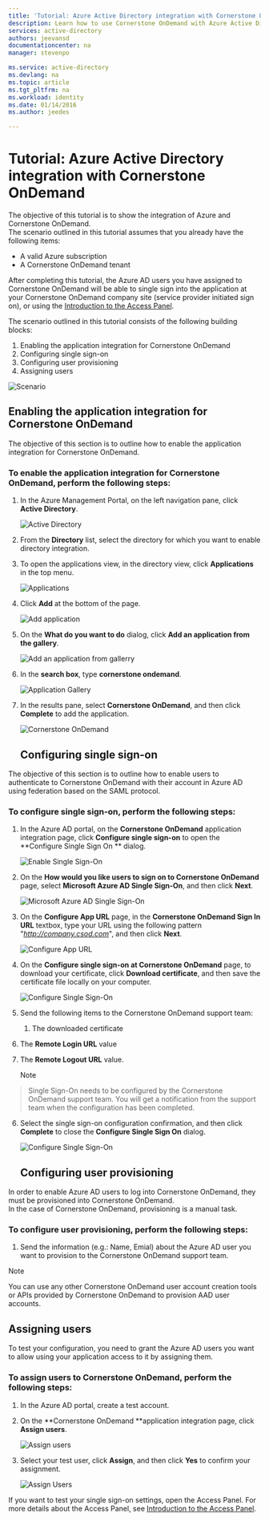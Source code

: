 ```yaml
---
title: 'Tutorial: Azure Active Directory integration with Cornerstone OnDemand | Microsoft Azure'
description: Learn how to use Cornerstone OnDemand with Azure Active Directory to enable single sign-on, automated provisioning, and more!
services: active-directory
authors: jeevansd
documentationcenter: na
manager: stevenpo

ms.service: active-directory
ms.devlang: na
ms.topic: article
ms.tgt_pltfrm: na
ms.workload: identity
ms.date: 01/14/2016
ms.author: jeedes

---
```

# Tutorial: Azure Active Directory integration with Cornerstone OnDemand
The objective of this tutorial is to show the integration of Azure and Cornerstone OnDemand.  
The scenario outlined in this tutorial assumes that you already have the following items:

* A valid Azure subscription
* A Cornerstone OnDemand tenant

After completing this tutorial, the Azure AD users you have assigned to Cornerstone OnDemand will be able to single sign into the application at your Cornerstone OnDemand company site (service provider initiated sign on), or using the [Introduction to the Access Panel](active-directory-saas-access-panel-introduction.md).

The scenario outlined in this tutorial consists of the following building blocks:

1. Enabling the application integration for Cornerstone OnDemand
2. Configuring single sign-on
3. Configuring user provisioning
4. Assigning users

![Scenario](./media/active-directory-saas-cornerstone-ondemand-tutorial/IC781593.png "Scenario")

## Enabling the application integration for Cornerstone OnDemand
The objective of this section is to outline how to enable the application integration for Cornerstone OnDemand.

### To enable the application integration for Cornerstone OnDemand, perform the following steps:
1. In the Azure Management Portal, on the left navigation pane, click **Active Directory**.

   ![Active Directory](./media/active-directory-saas-cornerstone-ondemand-tutorial/IC700993.png "Active Directory")

2. From the **Directory** list, select the directory for which you want to enable directory integration.

3. To open the applications view, in the directory view, click **Applications** in the top menu.

   ![Applications](./media/active-directory-saas-cornerstone-ondemand-tutorial/IC700994.png "Applications")

4. Click **Add** at the bottom of the page.

   ![Add application](./media/active-directory-saas-cornerstone-ondemand-tutorial/IC749321.png "Add application")

5. On the **What do you want to do** dialog, click **Add an application from the gallery**.

   ![Add an application from gallerry](./media/active-directory-saas-cornerstone-ondemand-tutorial/IC749322.png "Add an application from gallerry")

6. In the **search box**, type **cornerstone ondemand**.

   ![Application Gallery](./media/active-directory-saas-cornerstone-ondemand-tutorial/IC781594.png "Application Gallery")

7. In the results pane, select **Cornerstone OnDemand**, and then click **Complete** to add the application.

   ![Cornerstone OnDemand](./media/active-directory-saas-cornerstone-ondemand-tutorial/IC781595.png "Cornerstone OnDemand")

   ## Configuring single sign-on

The objective of this section is to outline how to enable users to authenticate to Cornerstone OnDemand with their account in Azure AD using federation based on the SAML protocol.

### To configure single sign-on, perform the following steps:
1. In the Azure AD portal, on the **Cornerstone OnDemand** application integration page, click **Configure single sign-on** to open the **Configure Single Sign On ** dialog.

   ![Enable Single Sign-On](./media/active-directory-saas-cornerstone-ondemand-tutorial/IC781596.png "Enable Single Sign-On")

2. On the **How would you like users to sign on to Cornerstone OnDemand** page, select **Microsoft Azure AD Single Sign-On**, and then click **Next**.

   ![Microsoft Azure AD Single Sign-On](./media/active-directory-saas-cornerstone-ondemand-tutorial/IC781597.png "Microsoft Azure AD Single Sign-On")

3. On the **Configure App URL** page, in the **Cornerstone OnDemand Sign In URL** textbox, type your URL using the following pattern "*http://company.csod.com*", and then click **Next**.

   ![Configure App URL](./media/active-directory-saas-cornerstone-ondemand-tutorial/IC781598.png "Configure App URL")

4. On the **Configure single sign-on at Cornerstone OnDemand** page, to download your certificate, click **Download certificate**, and then save the certificate file locally on your computer.

   ![Configure Single Sign-On](./media/active-directory-saas-cornerstone-ondemand-tutorial/IC781599.png "Configure Single Sign-On")

5. Send the following items to the Cornerstone OnDemand support team:

   1. The downloaded certificate
2. The **Remote Login URL** value
3. The **Remote Logout URL** value.

   > [!NOTE]
> Single Sign-On needs to be configured by the Cornerstone OnDemand support team.
> You will get a notification from the support team when the configuration has been completed.
> 
6. Select the single sign-on configuration confirmation, and then click **Complete** to close the **Configure Single Sign On** dialog.

   ![Configure Single Sign-On](./media/active-directory-saas-cornerstone-ondemand-tutorial/IC781600.png "Configure Single Sign-On")

   ## Configuring user provisioning

In order to enable Azure AD users to log into Cornerstone OnDemand, they must be provisioned into Cornerstone OnDemand.  
In the case of Cornerstone OnDemand, provisioning is a manual task.

### To configure user provisioning, perform the following steps:
1. Send the information (e.g.: Name, Emial) about the Azure AD user you want to provision to the Cornerstone OnDemand support team.

> [!NOTE]
> You can use any other Cornerstone OnDemand user account creation tools or APIs provided by Cornerstone OnDemand to provision AAD user accounts.
> 
> 
## Assigning users
To test your configuration, you need to grant the Azure AD users you want to allow using your application access to it by assigning them.

### To assign users to Cornerstone OnDemand, perform the following steps:
1. In the Azure AD portal, create a test account.

2. On the **Cornerstone OnDemand **application integration page, click **Assign users**.

   ![Assign users](./media/active-directory-saas-cornerstone-ondemand-tutorial/IC775564.png "Assign users")

3. Select your test user, click **Assign**, and then click **Yes** to confirm your assignment.

   ![Assign Users](./media/active-directory-saas-cornerstone-ondemand-tutorial/IC781601.png "Assign Users")


If you want to test your single sign-on settings, open the Access Panel. For more details about the Access Panel, see [Introduction to the Access Panel](active-directory-saas-access-panel-introduction.md).

